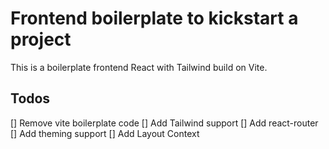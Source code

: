 # Frontend boilerplate to kickstart a project

This is a boilerplate frontend React with Tailwind build on Vite.

## Todos

[] Remove vite boilerplate code
[] Add Tailwind support
[] Add react-router
[] Add theming support
[] Add Layout Context